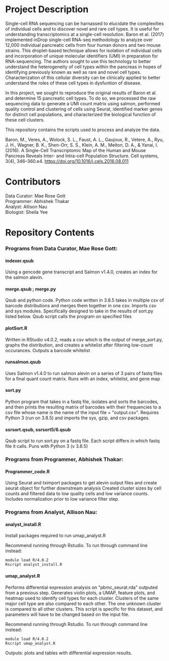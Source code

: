# Project Description

Single-cell RNA sequencing can be harnassed to elucidate the complexities of individual cells and to discover novel and rare cell types. It is useful for understanding transcriptomics at a single-cell resolution. Baron et al. (2017) implemented inDrop single-cell RNA-seq methodology to analyze over 12,000 individual pancreatic cells from four human donors and two mouse strains. This droplet-based technique allows for isolation of individual cells and incorporation of unique molecular identifiers (UMI) in preparation for RNA-sequencing. The authors sought to use this technology to better understand the heterogeneity of cell types within the pancreas in hopes of identifying previously known as well as rare and novel cell types. Characterization of this cellular diversity can be clinically applied to better understand the roles of these cell types in dysfuntion of disease.  

In this project, we sought to reproduce the original results of Baron et al. and determine 15 pancreatic cell types. To do so, we processed the raw sequencing data to generate a UMI count matrix using salmon, performed quality control and clustering of cells using Seurat, identified marker genes for distinct cell populations, and characterized the biological function of these cell clusters. 

This repository contains the scripts used to process and analyze the data.

Baron, M., Veres, A., Wolock, S. L., Faust, A. L., Gaujoux, R., Vetere, A., Ryu, J. H., Wagner, B. K., Shen-Orr, S. S., Klein, A. M., Melton, D. A., & Yanai, I. (2016). A Single-Cell Transcriptomic Map of the Human and Mouse Pancreas Reveals Inter- and Intra-cell Population Structure. Cell systems, 3(4), 346–360.e4. https://doi.org/10.1016/j.cels.2016.08.011

# Contributors

Data Curator: Mae Rose Gott  
Programmer: Abhishek Thakar  
Analyst: Allison Nau  
Biologist: Sheila Yee  

# Repository Contents
### Programs from Data Curator, Mae Rose Gott:

#### indexer.qsub ####
Using a gencode gene transcript and Salmon v1.4.0, creates an index for the salmon alevin.

#### merge.qsub ; merge.py ####
Qsub and python code. Python code written in 3.8.5 takes in multiple csv of barcode distributions and merges them together in one csv. Imports csv and sys modules. Specifically designed to take in the results of sort.py listed below. Qsub script calls the program on specified files

#### plotSort.R ####
Written in RStudio v4.0.2, reads a csv which is the output of merge_sort.py, graphs the distribution, and creates a whitelist after filtering low-count occurances. Outputs a barcode whitelist

#### runsalmon.qsub ####
Uses Salmon v1.4.0 to run salmon alevin on a series of 3 pairs of fastq files for a final quant count matrix. Runs with an index, whitelist, and gene map

#### sort.py ####
Python program that takes in a fastq file, isolates and sorts the barcodes, and then prints the resulting matrix of barcodes with their frequencies to a csv file whose name is the name of the input file + "output.csv". Requires Python 3 (run on 3.8.5) and imports the sys, gzip, and csv packages.

#### ssrsort.qsub, ssrsort5/6.qsub ####
Qsub script to run sort.py on a fastq file. Each script differs in which fastq file it calls. Puns with Python 3 (v 3.8.5)

### Programs from Programmer, Abhishek Thakar:

#### Programmer_code.R ####
Using Seurat and tximport packages to get alevin output files and create seurat object for further downstream analysis
Created cluster sizes by cell counts and filtered data to low quality cells and low variance counts. Includes normalization prior to low variance filter step.

### Programs from Analyst, Allison Nau:

#### analyst_install.R #### 
Install packages required to run umap_analyst.R

Recommend running through Rstudio. To run through command line instead:
```
module load R/4.0.2
Rscript analyst_install.R
```

#### umap_analyst.R ####
Performs differential expression analysis on "pbmc_seurat.rda" outputed from a previous step. 
Generates violin plots, a UMAP, feature plots, and heatmap used to identify cell types for each cluster. 
Clusters of the same major cell type are also compared to each other. The one unknown cluster is compared to 
all other clusters. This script is specific for this dataset, and parameters will have to be changed based on the 
input file.

Recommend running through Rstudio. To run through command line instead:
```
module load R/4.0.2
Rscript umap_analyst.R
```

Outputs: plots and tables with differential expression results.
